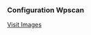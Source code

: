 ### Configuration Wpscan

<a href='https://media-exp1.licdn.com/dms/image/C4E22AQENl7PKh_MHYw/feedshare-shrink_2048_1536/0/1622094141176?e=1625097600&v=beta&t=EmhPv7hForl02mxIrcxLpPyqu078zmK-w6o1gwcmAlA'>Visit Images</a>
